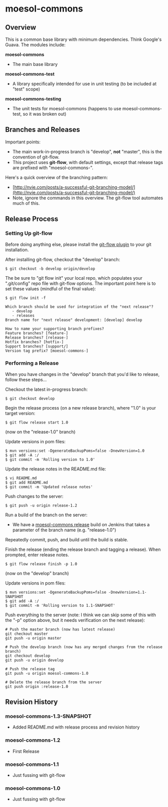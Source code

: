 # moesol-commons

## Overview

This is a common base library with minimum dependencies. Think Google's Guava. The modules include:

__moesol-commons__

*   The main base library

__moesol-commons-test__

*   A library specifically intended for use in unit testing (to be included at "test" scope)

__moesol-commons-testing__

*   The unit tests for moesol-commons (happens to use moesol-commons-test, so it was broken out)

## Branches and Releases

Important points:

*   The main work-in-progress branch is "develop", __not__ "master", this is the convention of git-flow.
*   This project uses __git-flow__, with default settings, except that release tags are prefixed with "moesol-commons-".

Here's a quick overview of the branching pattern:

*   [http://nvie.com/posts/a-successful-git-branching-model/](http://nvie.com/posts/a-successful-git-branching-model/)
*    Note, ignore the commands in this overview. The git-flow tool automates much of this.

## Release Process

### Setting Up git-flow

Before doing anything else, please install the [git-flow plugin](https://github.com/nvie/gitflow/blob/develop/README.mdown) to your git installation.


After installing git-flow, checkout the "develop" branch:

    $ git checkout -b develop origin/develop

The be sure to "git flow init" your local repo, which populates your ".git/config" repo file with git-flow options. The important point here is to set these values (mindful of the final value):

    $ git flow init -f

    Which branch should be used for integration of the "next release"?
       - develop
       - releases
    Branch name for "next release" development: [develop] develop
    
    How to name your supporting branch prefixes?
    Feature branches? [feature-]
    Release branches? [release-]
    Hotfix branches? [hotfix-]
    Support branches? [support/]
    Version tag prefix? [moesol-commons-]

### Performing a Release

When you have changes in the "develop" branch that you'd like to release, follow these steps...

Checkout the latest in-progress branch:

    $ git checkout develop

Begin the release process (on a new release branch), where "1.0" is your target version:

    $ git flow release start 1.0

(now on the "release-1.0" branch)

Update versions in pom files:

    $ mvn versions:set -DgenerateBackupPoms=false -DnewVersion=1.0
    $ git add -A :/
    $ git commit -m 'Rolling version to 1.0'

Update the release notes in the README.md file:

    $ vi README.md
    $ git add README.md
    $ git commit -m 'Updated release notes'

Push changes to the server:

    $ git push -u origin release-1.2

Run a build of the branch on the server:

*   We have a [moesol-commons release](https://build.moesol.com/jenkins/job/moesol-commons%20branch/) build on Jenkins that takes a parameter of the branch name (e.g. "release-1.0")

Repeatedly commit, push, and build until the build is stable.

Finish the release (ending the release branch and tagging a release). When prompted, enter release notes.

    $ git flow release finish -p 1.0

(now on the "develop" branch)

Update versions in pom files:

    $ mvn versions:set -DgenerateBackupPoms=false -DnewVersion=1.1-SNAPSHOT
    $ git add -A :/
    $ git commit -m 'Rolling version to 1.1-SNAPSHOT'

Push everything to the server (note: I think we can skip some of this with the "-p" option above, but it needs verification on the next release):

    # Push the master branch (now has latest release)
    git checkout master
    git push -u origin master
    
    # Push the develop branch (now has any merged changes from the release branch)
    git checkout develop
    git push -u origin develop
    
    # Push the release tag
    git push -u origin moesol-commons-1.0
    
    # Delete the release branch from the server
    git push origin :release-1.0

## Revision History

### moesol-commons-1.3-SNAPSHOT

*   Added README.md with release process and revision history

### moesol-commons-1.2

*   First Release

### moesol-commons-1.1

*   Just fussing with git-flow

### moesol-commons-1.0

*   Just fussing with git-flow

